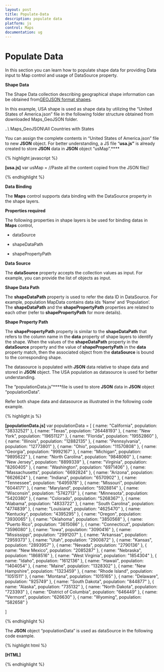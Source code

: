 ```yaml
---
layout: post
title: Populate-Data
description: populate data
platform: js
control: Maps
documentation: ug
---
```


# Populate Data

In this section you can learn how to populate shape data for providing Data input to Map control and usage of DataSource property.

**Shape Data**

The Shape Data collection describing geographical shape information can be obtained from[GEOJSON format shapes](http://www.syncfusion.com/uploads/user/uploads/Maps_GeoJSON.zip). 

In this example, USA shape is used as shape data by utilizing the “United States of America.json” file in the following folder structure obtained from downloaded Maps_GeoJSON folder.

..\ Maps_GeoJSON\All Countries with States

You can assign the complete contents in “United States of America.json” file to new **JSON** object. For better understanding, a JS file “**usa.js”** is already created to store **JSON** data in **JSON** object “usMap”.****

{% highlight javascript %}

**[usa.js]**
var usMap = //Paste all the content copied from the JSON file// 


{% endhighlight %}

**Data Binding**

The **Maps** control supports data binding with the DataSource property in the shape layers. 

**Properties required**

The following properties in shape layers is be used for binding datas in **Maps** control,

* dataSource

* shapeDataPath

* shapePropertyPath

**Data Source**

The **dataSource** property accepts the collection values as input. For example, you can provide the list of objects as input.

**Shape Data Path** 

The **shapeDataPath** property is used to refer the data ID in DataSource. For example, population MapData contains data ids ‘Name’ and ‘Population’. The **shapeDataPath** and the **shapePropertyPath** properties are related to each other (refer to **shapePropertyPath** for more details).

**Shape Property Path**

The **shapePropertyPath** property is similar to the **shapeDataPath** that refers to the column name in the **data** property of shape layers to identify the shape. When the values of the **shapeDataPath** property in the **dataSource** property and the value of **shapePropertyPath** in the **data** property match, then the associated object from the **dataSource** is bound to the corresponding shape.

The datasource is populated with **JSON** data relative to shape data and stored in **JSON** object. The USA population as datasource is used for better understanding. 

The “populationData.js”****file is used to store **JSON** data in **JSON** object “populationData”. 

Refer both shape data and datasource as illustrated in the following code example.

{% highlight js %}

**[populationData.js]**
var populationData = [
{ name: "California", population: "38332521" },
{ name: "Texas", population: "26448193" },
{ name: "New York", population: "19651127" },
{ name: "Florida", population: "19552860" },
{ name: "Illinois", population: "12882135" },
{ name: "Pennsylvania", population: "12773801" },
{ name: "Ohio", population: "11570808" },
{ name: "Georgia", population: "9992167" },
{ name: "Michigan", population: "9895622" },
{ name: "North Carolina", population: "9848060" },
{ name: "New Jersey", population: "8899339" },
{ name: "Virginia", population: "8260405" },
{ name: "Washington", population: "6971406" },
{ name: "Massachusetts", population: "6692824" },
{ name: "Arizona", population: "6626624" },
{ name: "Indiana", population: "6570902" },
{ name: "Tennessee", population: "6495978" },
{ name: "Missouri", population: "6044171" },
{ name: "Maryland", population: "5928814" },
{ name: "Wisconsin", population: "5742713" },
{ name: "Minnesota", population: "5420380" },
{ name: "Colorado", population: "5268367" },
{ name: "Alabama", population: "4833722" },
{ name: "South Carolina", population: "4774839" },
{ name: "Louisiana", population: "4625470" },
{ name: "Kentucky", population: "4395295" },
{ name: "Oregon", population: "3930065" },
{ name: "Oklahoma", population: "3850568" },
{ name: "Puerto Rico", population: "3615086" },
{ name: "Connecticut", population: "3596080" },
{ name: "Iowa", population: "3090416" },
{ name: "Mississippi", population: "2991207" },
{ name: "Arkansas", population: "2959373" },
{ name: "Utah", population: "2900872" },
{ name: "Kansas", population: "2893957" },
{ name: "Nevada", population: "2790136" },
{ name: "New Mexico", population: "2085287" },
{ name: "Nebraska", population: "1868516" },
{ name: "West Virginia", population: "1854304" },
{ name: "Idaho", population: "1612136" },
{ name: "Hawaii", population: "1404054" },
{ name: "Maine", population: "1328302" },
{ name: "New Hampshire", population: "1323459" },
{ name: "Rhode Island", population: "1051511" },
{ name: "Montana", population: "1015165" },
{ name: "Delaware", population: "925749" },
{ name: "South Dakota", population: "844877" },
{ name: "Alaska", population: "735132" },
{ name: "North Dakota", population: "723393" },
{ name: "District of Columbia", population: "646449" },
{ name: "Vermont", population: "626630" },
{ name: "Wyoming", population: "582658" }

]

<!-- Shape data file-->
<script src="usa.js" type="text/javascript"></script>
<!-- Data source file-->
<script src="populationData.js" type="text/javascript"></script> 


{% endhighlight %}

The **JSON** object “populationData” is used as dataSource in the following code example.

{% highlight html %}

**[HTML]**
    <script type="text/javascript">
        jQuery(function ($) {
            $("#mapContainer").ejMap({
                layers: [
               {
                       shapeData: usMap,
                       shapeDataPath: "name",
                       shapeIdTableField: "name",
                       dataSource: populationData
               }]
            });
        }); 
 </script> 


{% endhighlight %}




